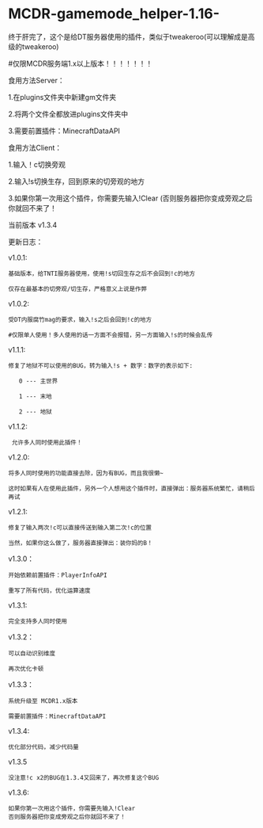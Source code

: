 # MCDR-gamemode_helper-1.16-
终于肝完了，这个是给DT服务器使用的插件，类似于tweakeroo(可以理解成是高级的tweakeroo)

#仅限MCDR服务端1.x以上版本！！！！！！！

食用方法Server：

1.在plugins文件夹中新建gm文件夹

2.将两个文件全都放进plugins文件夹中

3.需要前置插件：MinecraftDataAPI

食用方法Client：

1.输入！c切换旁观

2.输入!s切换生存，回到原来的切旁观的地方

3.如果你第一次用这个插件，你需要先输入!Clear
 (否则服务器把你变成旁观之后你就回不来了！


当前版本  v1.3.4

更新日志：

v1.0.1:

    基础版本，给TNTI服务器使用，使用!s切回生存之后不会回到!c的地方

    仅存在最基本的切旁观/切生存，严格意义上说是作弊

v1.0.2:

    受DT内服腐竹mag的要求，输入!s之后会回到!c的地方

    #仅限单人使用！多人使用的话一方面不会报错，另一方面输入!s的时候会乱传

v1.1.1:

    修复了地狱不可以使用的BUG，转为输入!s + 数字：数字的表示如下:

       0 --- 主世界
    
       1 --- 末地

       2 --- 地狱

v1.1.2:

     允许多人同时使用此插件！

v1.2.0:

    将多人同时使用的功能直接去除，因为有BUG，而且我很懒~

    这时如果有人在使用此插件，另外一个人想用这个插件时，直接弹出：服务器系统繁忙，请稍后再试

v1.2.1:

    修复了输入两次!c可以直接传送到输入第二次!c的位置

    当然，如果你这么做了，服务器直接弹出：装你妈的B！

v1.3.0：
    
    开始依赖前置插件：PlayerInfoAPI
    
    重写了所有代码，优化运算速度
    
v1.3.1:
    
    完全支持多人同时使用
    
v1.3.2：
    
    可以自动识别维度
    
    再次优化卡顿
    
v1.3.3：
    
    系统升级至 MCDR1.x版本
    
    需要前置插件：MinecraftDataAPI
v1.3.4:
    
    优化部分代码，减少代码量

v1.3.5

    没注意!c x2的BUG在1.3.4又回来了，再次修复这个BUG
v1.3.6:
    
    如果你第一次用这个插件，你需要先输入!Clear
    否则服务器把你变成旁观之后你就回不来了！
